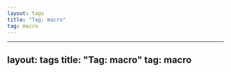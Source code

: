 ```yaml
---
layout: tags
title: "Tag: macro"
tag: macro
---
```

---
layout: tags
title: "Tag: macro"
tag: macro
---
